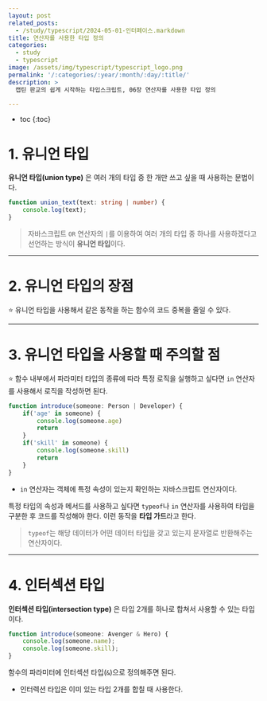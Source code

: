```yaml
---
layout: post
related_posts:
  - /study/typescript/2024-05-01-인터페이스.markdown
title: 연산자를 사용한 타입 정의
categories:
  - study
  - typescript
image: /assets/img/typescript/typescript_logo.png
permalink: '/:categories/:year/:month/:day/:title/'
description: >
  캡틴 판교의 쉽게 시작하는 타입스크립트, 06장 연산자를 사용한 타입 정의

---
```


* toc
{:toc}

# 1. 유니언 타입

**유니언 타입(union type)** 은 여러 개의 타입 중 한 개만 쓰고 싶을 때 사용하는 문법이다.

```ts
function union_text(text: string | number) {
	console.log(text);
}
```

> 자바스크립트 `OR` 연산자의 `|`를 이용하여 여러 개의 타입 중 하나를 사용하겠다고 선언하는 방식이 **유니언 타입**이다.

---
# 2. 유니언 타입의 장점

⭐ 유니언 타입을 사용해서 같은 동작을 하는 함수의 코드 중복을 줄일 수 있다.

---
# 3. 유니언 타입을 사용할 때 주의할 점

⭐ 함수 내부에서 파라미터 타입의 종류에 따라 특정 로직을 실행하고 싶다면 `in` 연산자를 사용해서 로직을 작성하면 된다.

```ts
function introduce(someone: Person | Developer) {
	if('age' in someone) {
		console.log(someone.age)
		return
	}
	if('skill' in someone) {
		console.log(someone.skill)
		return
	}
}
```

- `in` 연산자는 객체에 특정 속성이 있는지 확인하는 자바스크립트 연산자이다.

특정 타입의 속성과 메서드를 사용하고 싶다면 `typeof`나 `in` 연산자를 사용하여 타입을 구분한 후 코드를 작성해야 한다. 이런 동작을 **타입 가드**라고 한다.

> `typeof`는 해당 데이터가 어떤 데이터 타입을 갖고 있는지 문자열로 반환해주는 연산자이다.

---
# 4. 인터섹션 타입

**인터섹션 타입(intersection type)** 은 타입 2개를 하나로 합쳐서 사용할 수 있는 타입이다.

```ts
function introduce(someone: Avenger & Hero) {
	console.log(someone.name);
	console.log(someone.skill);
}
```

함수의 파라미터에 인터섹션 타입(`&`)으로 정의해주면 된다.

- 인터렉션 타입은 이미 있는 타입 2개를 합칠 때 사용한다.
